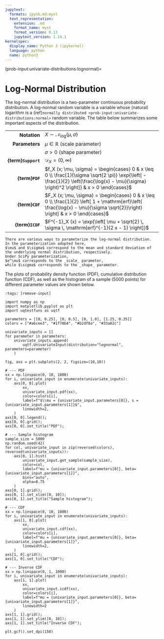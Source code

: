 ```yaml
---
jupytext:
  formats: ipynb,md:myst
  text_representation:
    extension: .md
    format_name: myst
    format_version: 0.13
    jupytext_version: 1.14.1
kernelspec:
  display_name: Python 3 (ipykernel)
  language: python
  name: python3
---
```


(prob-input:univariate-distributions:lognormal)=
# Log-Normal Distribution

The log-normal distribution is a two-parameter continuous probability distribution.
A log-normal random variable is a variable whose (natural) logarithm is 
a {ref}`normally distributed <prob-input:univariate-distributions:normal>`
random variable.
The table below summarizes some important aspects of the distribution.

|                     |                                                                                                                                                                                          |
|--------------------:|------------------------------------------------------------------------------------------------------------------------------------------------------------------------------------------|
|        **Notation** | $X \sim \mathcal{N}_{\mathrm{log}} (\mu, \sigma)$                                                                                                                                        |
|      **Parameters** | $\mu \in \mathbb{R}$ (scale parameter)                                                                                                                                                   |
|                     | $\sigma > 0$ (shape parameter)                                                                                                                                                           |
| **{term}`Support`** | $\mathcal{D}_X = (0, \infty)$                                                                                                                                                            |
|     **{term}`PDF`** | $f_X (x; \mu, \sigma) = \begin{cases} 0 & x \leq 0 \\ \frac{1}{\sigma \sqrt{2 \pi}} \exp{\left[ - \frac{1}{2} \left(\frac{\log(x) - \mu}{\sigma} \right)^2 \right]} & x > 0 \end{cases}$ |
|     **{term}`CDF`** | $F_X (x; \mu, \sigma) = \begin{cases} 0 & x \leq 0 \\ \frac{1}{2} \left[ 1 + \mathrm{erf}\left( \frac{\log(x) - \mu}{\sigma \sqrt{2}}\right) \right] & x > 0 \end{cases}$                |
|    **{term}`ICDF`** | $F^{-1}_X (x) = \exp{\left[ \mu + \sqrt{2} \, \sigma \, \mathrm{erf}^{-1}(2 x - 1) \right]}$                                                                                             |


```{note}
There are various ways to parameterize the log-normal distribution.
In the parameterization adopted here, 
$\mu$ and $\sigma$ correspond to the mean and standard deviation of
the underlying normal distribution, respectively.
Under SciPy parameterization,
$e^\mu$ corresponds to the _scale_ parameter,
while $\sigma$ corresponds to the _shape_ parameter.
```

The plots of probability density function (PDF),
cumulative distribution function (CDF),
as well as the histogram of a sample ($5000$ points) for different parameter
values are shown below.

```{code-cell} ipython3
:tags: [remove-input]

import numpy as np
import matplotlib.pyplot as plt
import uqtestfuns as uqtf

parameters = [[0, 0.25], [0, 0.5], [0, 1.0], [1.25, 0.35]]
colors = ["#a6cee3", "#1f78b4", "#b2df8a", "#33a02c"]

univariate_inputs = []
for parameter in parameters:
    univariate_inputs.append(
        uqtf.UnivariateInput(distribution="lognormal", parameters=parameter)
    )

fig, axs = plt.subplots(2, 2, figsize=(10,10))

# --- PDF
xx = np.linspace(0, 10, 1000)
for i, univariate_input in enumerate(univariate_inputs):
    axs[0, 0].plot(
        xx,
        univariate_input.pdf(xx),
        color=colors[i],
        label=f"$\\mu = {univariate_input.parameters[0]}, s = {univariate_input.parameters[1]}$",
        linewidth=2,
    )
axs[0, 0].legend();
axs[0, 0].grid();
axs[0, 0].set_title("PDF");

# --- Sample histogram
sample_size = 5000
np.random.seed(42)
for col, univariate_input in zip(reversed(colors), reversed(univariate_inputs)):
    axs[0, 1].hist(
        univariate_input.get_sample(sample_size),
        color=col,
        label=f"mu = {univariate_input.parameters[0]}, beta={univariate_input.parameters[1]}",
        bins="auto",
        alpha=0.75
    )
axs[0, 1].grid();
axs[0, 1].set_xlim([0, 10]);
axs[0, 1].set_title("Sample histogram");

# --- CDF
xx = np.linspace(0, 10, 1000)
for i, univariate_input in enumerate(univariate_inputs):
    axs[1, 0].plot(
        xx,
        univariate_input.cdf(xx),
        color=colors[i],
        label=f"mu = {univariate_input.parameters[0]}, beta={univariate_input.parameters[1]}",
        linewidth=2,
    )
axs[1, 0].grid();
axs[1, 0].set_title("CDF");

# --- Inverse CDF
xx = np.linspace(0, 1, 1000)
for i, univariate_input in enumerate(univariate_inputs):
    axs[1, 1].plot(
        xx,
        univariate_input.icdf(xx),
        color=colors[i],
        label=f"mu = {univariate_input.parameters[0]}, beta={univariate_input.parameters[1]}",
        linewidth=2
    )
axs[1, 1].grid();
axs[1, 1].set_ylim([0, 10]);
axs[1, 1].set_title("Inverse CDF");

plt.gcf().set_dpi(150)
```